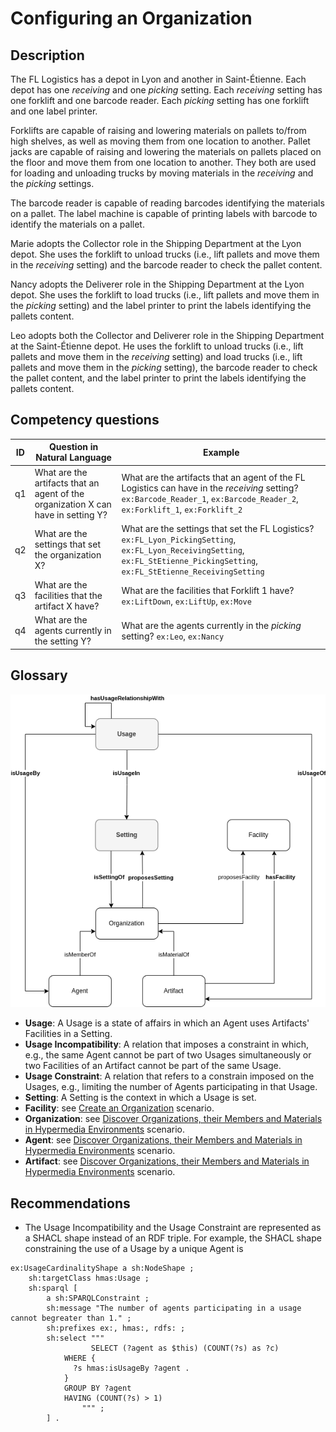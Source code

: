 # Configuring an Organization

## Description

The FL Logistics has a depot in Lyon and another in Saint-Étienne. Each depot has one _receiving_ and one _picking_ setting. Each _receiving_ setting has one forklift and one barcode reader. Each _picking_ setting has one forklift and one label printer.

Forklifts are capable of raising and lowering materials on pallets to/from high shelves, as well as moving them from one location to another. Pallet jacks are capable of raising and lowering the materials on pallets placed on the floor and move them from one location to another. They both are used for loading and unloading trucks by moving materials in the _receiving_ and the _picking_ settings.

The barcode reader is capable of reading barcodes identifying the materials on a pallet. The label machine is capable of printing labels with barcode to identify the materials on a pallet.

Marie adopts the Collector role in the Shipping Department at the Lyon depot. She uses the forklift to unload trucks (i.e., lift pallets and move them in the _receiving_ setting) and the barcode reader to check the pallet content.

Nancy adopts the Deliverer role in the Shipping Department at the Lyon depot. She uses the forklift to load trucks (i.e., lift pallets and move them in the _picking_ setting) and the label printer to print the labels identifying the pallets content.

Leo adopts both the Collector and Deliverer role in the Shipping Department at the Saint-Étienne depot. He uses the forklift to unload trucks (i.e., lift pallets and move them in the _receiving_ setting) and load trucks (i.e., lift pallets and move them in the _picking_ setting), the barcode reader to check the pallet content, and the label printer to print the labels identifying the pallets content.

## Competency questions

| ID | Question in Natural Language | Example |
|----|------------------------------|---------|
| q1 | What are the artifacts that an agent of the organization X can have in setting Y? | What are the artifacts that an agent of the FL Logistics can have in the _receiving_ setting? `ex:Barcode_Reader_1`, `ex:Barcode_Reader_2`, `ex:Forklift_1`, `ex:Forklift_2`      |
| q2 | What are the settings that set the organization X?                                | What are the settings that set the FL Logistics? `ex:FL_Lyon_PickingSetting`, `ex:FL_Lyon_ReceivingSetting`, `ex:FL_StEtienne_PickingSetting`, `ex:FL_StEtienne_ReceivingSetting` |
| q3 | What are the facilities that the artifact X have?                                 | What are the facilities that Forklift 1 have? `ex:LiftDown`, `ex:LiftUp`, `ex:Move`                   |
| q4 | What are the agents currently in the setting Y?                                   | What are the agents currently in the _picking_ setting? `ex:Leo`, `ex:Nancy`                          |

## Glossary

![image](configure-organization.png)

* **Usage**: A Usage is a state of affairs in which an Agent uses Artifacts' Facilities in a Setting.
* **Usage Incompatibility**: A relation that imposes a constraint in which, e.g., the same Agent cannot be part of two Usages simultaneously or two Facilities of an Artifact cannot be part of the same Usage.
* **Usage Constraint**: A relation that refers to a constrain imposed on the Usages, e.g., limiting the number of Agents participating in that Usage.
* **Setting**: A Setting is the context in which a Usage is set.
* **Facility**: see [Create an Organization](https://github.com/HyperAgents/ns.hyperagents.org/blob/master/domains/logistics/create-organization/README.md) scenario.
* **Organization**: see [Discover Organizations, their Members and Materials in Hypermedia Environments](https://github.com/HyperAgents/hmas/blob/master/domains/manufacturing-environments/discover-organization/README.md) scenario.
* **Agent**: see [Discover Organizations, their Members and Materials in Hypermedia Environments](https://github.com/HyperAgents/hmas/blob/master/domains/manufacturing-environments/discover-organization/README.md) scenario.
* **Artifact**: see [Discover Organizations, their Members and Materials in Hypermedia Environments](https://github.com/HyperAgents/hmas/blob/master/domains/manufacturing-environments/discover-organization/README.md) scenario.

## Recommendations

* The Usage Incompatibility and the Usage Constraint are represented as a SHACL shape instead of an RDF triple. For example, the SHACL shape constraining the use of a Usage by a unique Agent is

```
ex:UsageCardinalityShape a sh:NodeShape ;
    sh:targetClass hmas:Usage ;
    sh:sparql [
        a sh:SPARQLConstraint ;
        sh:message "The number of agents participating in a usage cannot begreater than 1." ;
        sh:prefixes ex:, hmas:, rdfs: ;
        sh:select """
			      SELECT (?agent as $this) (COUNT(?s) as ?c)
            WHERE {
              ?s hmas:isUsageBy ?agent .
            }
            GROUP BY ?agent
            HAVING (COUNT(?s) > 1)
			    """ ;
        ] .
```

